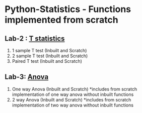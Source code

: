 # Python-Statistics - Functions implemented from scratch


## Lab-2 : [T statistics](https://github.com/KhushiBhambri/Python-Statistics/tree/main/Lab%203)
1. 1 sample T test (Inbuilt and Scratch)
2. 2 sample T test (Inbuilt and Scratch)
3. Paired T test    (Inbuilt and Scratch)

## Lab-3: [Anova](https://github.com/KhushiBhambri/Python-Statistics/tree/main/Lab%203)
1. One way Anova  (Inbuilt and Scratch)
*includes from scratch implementation of one way anova without inbuilt functions
3. 2 way Anova     (Inbuilt and Scratch)
*includes from scratch implementation of two way anova without inbuilt functions

